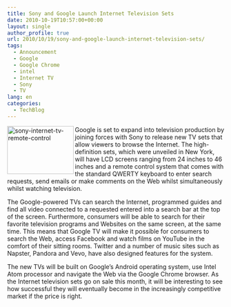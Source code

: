 ```yaml
---
title: Sony and Google Launch Internet Television Sets
date: 2010-10-19T10:57:00+00:00
layout: single
author_profile: true
url: 2010/10/19/sony-and-google-launch-internet-television-sets/
tags:
  - Announcement
  - Google
  - Google Chrome
  - intel
  - Internet TV
  - Sony
  - TV
lang: en
categories: 
  - TechBlog
---
```

[<img title="sony-internet-tv-remote-control" border="0" alt="sony-internet-tv-remote-control" align="left" src="http://lh4.ggpht.com/_vaUVXcmC3OI/TL1yhqg0VEI/AAAAAAAACuo/n9mOJOHjX_w/sony-internet-tv-remote-control_thumb.jpg?imgmax=800" width="154" height="111" />](http://lh5.ggpht.com/_vaUVXcmC3OI/TL1yfXF2iwI/AAAAAAAACuk/plYZ7UXcFK8/s1600-h/sony-internet-tv-remote-control%5B2%5D.jpg)Google is set to expand into television production by joining forces with Sony to release new TV sets that allow viewers to browse the Internet. The high-definition sets, which were unveiled in New York, will have LCD screens ranging from 24 inches to 46 inches and a remote control system that comes with the standard QWERTY keyboard to enter search requests, send emails or make comments on the Web whilst simultaneously whilst watching television.

The Google-powered TVs can search the Internet, programmed guides and find all video connected to a requested entered into a search bar at the top of the screen. Furthermore, consumers will be able to search for their favorite television programs and Websites on the same screen, at the same time. This means that Google TV will make it possible for consumers to search the Web, access Facebook and watch films on YouTube in the comfort of their sitting rooms. Twitter and a number of music sites such as Napster, Pandora and Vevo, have also designed features for the system.

The new TVs will be built on Google’s Android operating system, use Intel Atom processor and navigate the Web via the Google Chrome browser. As the Internet television sets go on sale this month, it will be interesting to see how successful they will eventually become in the increasingly competitive market if the price is right.